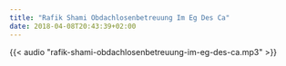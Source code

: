 ```yaml
---
title: "Rafik Shami Obdachlosenbetreuung Im Eg Des Ca"
date: 2018-04-08T20:43:39+02:00
---
```


{{< audio "rafik-shami-obdachlosenbetreuung-im-eg-des-ca.mp3" >}}